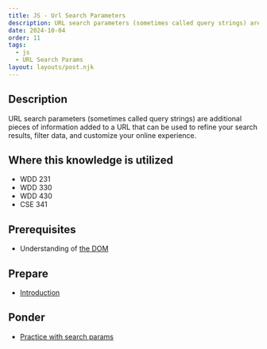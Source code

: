```yaml
---
title: JS - Url Search Parameters
description: URL search parameters (sometimes called query strings) are additional pieces of information added to a URL that can be used to refine your search results, filter data, and customize your online experience
date: 2024-10-04
order: 11
tags:
  - js
  - URL Search Params
layout: layouts/post.njk
---
```


## Description

URL search parameters (sometimes called query strings) are additional pieces of information added to a URL that can be used to refine your search results, filter data, and customize your online experience.

## Where this knowledge is utilized

- WDD 231
- WDD 330
- WDD 430
- CSE 341

## Prerequisites

- Understanding of [the DOM](../../js/dom-basics)

## Prepare

- [Introduction](prepare1/)

## Ponder

- [Practice with search params](ponder1/)
